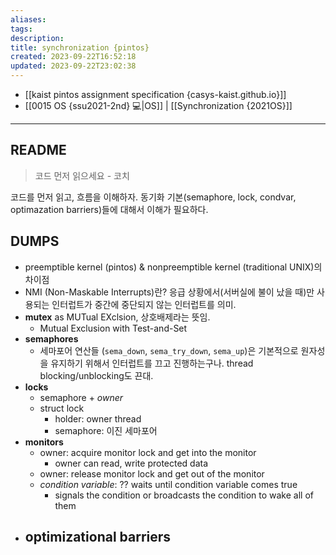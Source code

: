 ```yaml
---
aliases: 
tags: 
description:
title: synchronization {pintos}
created: 2023-09-22T16:52:18
updated: 2023-09-22T23:02:38
---
```

- [[kaist pintos assignment specification {casys-kaist.github.io}]]
- [[0015 OS {ssu2021-2nd} 💻|OS]] | [[Synchronization {2021OS}]]
___

## README

> 코드 먼저 읽으세요 - 코치

코드를 먼저 읽고, 흐름을 이해하자. 동기화 기본(semaphore, lock, condvar, optimazation barriers)들에 대해서 이해가 필요하다.

## DUMPS

- preemptible kernel (pintos) & nonpreemptible kernel (traditional UNIX)의 차이점
- NMI (Non-Maskable Interrupts)란? 응급 상황에서(서버실에 불이 났을 때)만 사용되는 인터럽트가 중간에 중단되지 않는 인터럽트를 의미.
- **mutex** as MUTual EXclsion, 상호배제라는 뜻임.
	- Mutual Exclusion with Test-and-Set
- **semaphores**
	- 세마포어 연산들 (`sema_down`, `sema_try_down`, `sema_up`)은 기본적으로 원자성을 유지하기 위해서 인터럽트를 끄고 진행하는구나. thread blocking/unblocking도 끈대.
- **locks**
	- semaphore + *owner*
	- struct lock
		- holder: owner thread
		- semaphore: 이진 세마포어
- **monitors**
	- owner: acquire monitor lock and get into the monitor
		- owner can read, write protected data
	- owner: release monitor lock and get out of the monitor
	- *condition variable*: ?? waits until condition variable comes true
		- signals the condition or broadcasts the condition to wake all of them
- **optimizational barriers**
	- 
